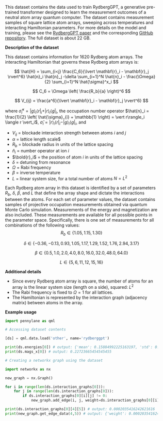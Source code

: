 This dataset contains the data used to train RydbergGPT, a generative pre-trained transformer designed to learn the measurement outcomes of a neutral atom array quantum computer. 
The dataset contains measurement samples of square lattice atom arrays, sweeping across temperatures and interacting Hamiltonian parameters. For more details on the model and training, please see the [RydbergGPT paper](https://arxiv.org/abs/2405.21052) and the corresponding [GitHub repository](https://github.com/PIQuIL/RydbergGPT). The full dataset is about 22 GB.

**Description of the dataset**

This dataset contains information for 1620 Rydberg atom arrays. The interacting Hamiltonian that governs these Rydberg atom arrays is:

$$
\hat{H} = \sum_{i<j} \frac{C_6}{\lvert \mathbf{r}_i - \mathbf{r}_j \rvert^6} \hat{n}_i \hat{n}_j -\delta \sum_{i=1}^N \hat{n}_i - \frac{\Omega}{2} \sum_{i=1}^N \hat{\sigma}^x_i
$$

$$
C_6 = \Omega \left( \frac{R_b}{a} \right)^6
$$

$$
V_{ij} =  \frac{a^6}{\lvert \mathbf{r}_i - \mathbf{r}_j \rvert^6}
$$

where $\hat{\sigma}^{x}_{i} = \vert g \rangle_i \langle r\vert_i + \vert r \rangle_i \langle g\vert_i$, the occupation number operator $\hat{n}_i = \frac{1}{2} \left( \hat{\sigma}_{i} + \mathbb{1} \right) =  \vert r\rangle_i \langle r \vert_i$, $\hat{\sigma}_{i} = \vert r \rangle_i \langle r \vert_i - \vert g \rangle_i \langle g \vert_i$, and

- $V_{ij}$ = blockade interaction strength between atoms $i$ and $j$
- $\alpha$ = lattice length scale$
- $R_b$ = blockade radius in units of the lattice spacing
- $\hat{n}_i$ = number operator at ion $i$
- $\bold{r}_i$ = the position of atom $i$ in units of the lattice spacing
- $\delta$ = detuning from resonance
- $\Omega$ = Rabi frequency
- $\beta$ = inverse temperature
- $L$ = linear system size, for a total number of atoms $N= L^2$

Each Rydberg atom array in this dataset is identified by a set of parameters $R_b$, $\delta$, $\beta$, and $L$ that define the array shape and dictate the interactions between the atoms. For each set of parameter values, the dataset contains samples of projective occupation measurements obtained via quantum Monte Carlo simulation. Measurements of the energy and magnetization are also included. These measurements are available for all possible points in the parameter space. Specifically, there is one set of measurements for all combinations of the following values:
$$
R_b \in \{1.05, 1.15, 1.30\}
$$

$$
\delta \in \{-0.36, -0.13, 0.93, 1.05, 1.17, 1.29, 1.52, 1.76, 2.94, 3.17\}
$$

$$
\beta \in \{0.5, 1.0, 2.0, 4.0, 8.0, 16.0, 32.0, 48.0, 64.0\}
$$

$$
L \in \{5, 6, 11, 12, 15, 16\}
$$

**Additional details**

- Since every Rydberg atom array is square, the number of atoms for an array is the linear system size (length on a side), squared: $L^2$
- The Rabi frequency is fixed to $\Omega=1$ for all lattices.
- The Hamiltonian is represented by the interaction graph (adjacency matrix) between atoms in the array.

**Example usage**

```python
import pennylane as qml

# Accessing dataset contents

[ds] = qml.data.load('other', name='rydberggpt')

print(ds.energies[0]) # output: {'mean': 0.15884992225163197, 'std': 0.5228880607553665, 'std_err': 0.0004985542042934183}
print(ds.mags_x[0]) # output: 0.22723665454545455

# Creating a networkx graph using the dataset

import networkx as nx

new_graph = nx.Graph()

for i in range(len(ds.interaction_graphs[0])):
    for j in range(len(ds.interaction_graphs[0])):
        if ds.interaction_graphs[0][i][j] != 0: 
            new_graph.add_edge(i, j, weight=ds.interaction_graphs[0][i][j])

print(ds.interaction_graphs[0][4][5]) # output: 0.0002035416242621616
print(new_graph.get_edge_data(4,5)) # output: {'weight': 0.0002035416242621616}
```